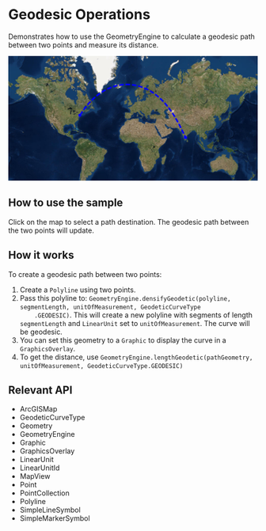 <h1>Geodesic Operations</h1>

<p>Demonstrates how to use the GeometryEngine to calculate a geodesic path between two points and measure its distance.</p>

<p><img src="GeodesicOperations.png"/></p>

<h2>How to use the sample</h2>

<p>Click on the map to select a path destination. The geodesic path between the two points will update.</p>

<h2>How it works</h2>

<p>To create a geodesic path between two points:</p>

<ol>
    <li>Create a <code>Polyline</code> using two points.</li>
    <li>Pass this polyline to: <code>GeometryEngine.densifyGeodetic(polyline, segmentLength, unitOfMeasurement, GeodeticCurveType
    .GEODESIC)</code>. This will create a new polyline with segments of length <code>segmentLength</code> and 
    <code>LinearUnit</code> set to <code>unitOfMeasurement</code>. The curve will be geodesic.</li>
    <li>You can set this geometry to a <code>Graphic</code> to display the curve in a <code>GraphicsOverlay</code>.</li>
    <li>To get the distance, use <code>GeometryEngine.lengthGeodetic(pathGeometry, unitOfMeasurement, GeodeticCurveType.GEODESIC)</code></li> 
</ol>

<h2>Relevant API</h2>

<ul>
    <li>ArcGISMap</li>
    <li>GeodeticCurveType</li>
    <li>Geometry</li>
    <li>GeometryEngine</li>
    <li>Graphic</li>
    <li>GraphicsOverlay</li>
    <li>LinearUnit</li>
    <li>LinearUnitId</li>
    <li>MapView</li>
    <li>Point</li>
    <li>PointCollection</li>
    <li>Polyline</li>
    <li>SimpleLineSymbol</li>
    <li>SimpleMarkerSymbol</li>
</ul>

